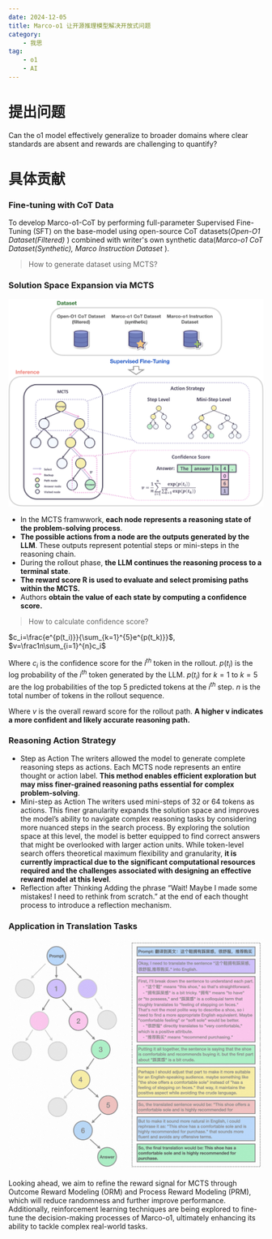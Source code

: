 ```yaml
---
date: 2024-12-05
title: Marco-o1 让开源推理模型解决开放式问题
category:
    - 我思
tag:
    - o1
    - AI
---
```


# 提出问题

Can the o1 model effectively generalize to broader domains where clear standards are absent and rewards are challenging to quantify?

# 具体贡献

### Fine-tuning with CoT Data

To develop Marco-o1-CoT by performing full-parameter Supervised Fine-Tuning (SFT) on the base-model using open-source CoT datasets(_Open-O1 Dataset(Filtered)_ ) combined with writer's own synthetic data(_Marco-o1 CoT Dataset(Synthetic), Marco Instruction Dataset_ ).

> How to generate dataset using MCTS?

### Solution Space Expansion via MCTS

![](images/W3kobAENzoIo44xlInEc2ag9nrb.jpg)

- In the MCTS framwwork, **each node represents a reasoning state of the problem-solving process**.
- **The possible actions from a node are the outputs generated by the LLM**. These outputs represent potential steps or mini-steps in the reasoning chain.
- During the rollout phase, **the LLM continues the reasoning process to a terminal state**.
- **The reward score R is used to evaluate and select promising paths within the MCTS.**
- Authors **obtain the value of each state by computing a confidence score.**

> How to calculate confidence score?

$c_i=\frac{e^{p(t_i)}}{\sum_{k=1}^{5}e^{p(t_k)}}$, $v=\frac1n\sum_{i=1}^{n}c_i$

Where $c_i$ is the confidence score for the $i^{th}$ token in the rollout. $p(t_i)$ is the log probability of the $i^{th}$ token generated by the LLM. $p(t_i)$ for $k=1$ to $k=5$ are the log probabilities of the top 5 predicted tokens at the $i^{th}$ step.
$n$ is the total number of tokens in the rollout sequence.

Where $v$ is the overall reward score for the rollout path. **A higher **$\textbf{v}$** indicates a more confident and likely accurate reasoning path.**

### Reasoning Action Strategy

- Step as Action
  The writers allowed the model to generate complete reasoning steps as actions. Each MCTS node represents an entire thought or action label. **This method enables efficient exploration but may miss finer-grained reasoning paths essential for complex problem-solving**.
- Mini-step as Action
  The writers used mini-steps of 32 or 64 tokens as actions. This finer granularity expands the solution space and improves the model’s ability to navigate complex reasoning tasks by considering more nuanced steps in the search process. By exploring the solution space at this level, the model is better equipped to find correct answers that might be overlooked with larger action units.
  While token-level search offers theoretical maximum flexibility and granularity, **it is currently impractical due to the significant computational resources required and the challenges associated with designing an effective reward model at this level**.
- Reflection after Thinking
  Adding the phrase “Wait! Maybe I made some mistakes! I need to rethink from scratch.” at the end of each thought process to introduce a reflection mechanism.

### Application in Translation Tasks

![](images/WEFLbOhXCov4DjxMPyNcBfrDnsf.png)

Looking ahead, we aim to refine the reward signal for MCTS through Outcome Reward Modeling (ORM) and Process Reward Modeling (PRM), which will reduce randomness and further improve performance. Additionally, reinforcement learning techniques are being explored to fine-tune the decision-making processes of Marco-o1, ultimately enhancing its ability to tackle complex real-world tasks.

